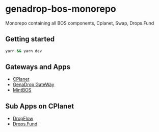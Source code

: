 # genadrop-bos-monorepo

Monorepo containing all BOS components, Cplanet, Swap, Drops.Fund

## Getting started

```cmd
yarn && yarn dev
```

## Gateways and Apps

- [CPlanet](https://cplanet.org/)
- [GenaDrop GateWay](https://bos.genadrop.com/)
- [MintBOS](https://everything.dev/bos.genadrop.near/widget/Mintbase.App.Index?page=home)

## Sub Apps on CPlanet

- [DropFlow](https://cplanet.org/bos.genadrop.near/widget/DropFlow.ArtistPage.Index)
- [Drops.Fund](https://cplanet.org/bos.genadrop.near/widget/CPlanet.DropsFund.Contest.Index)
